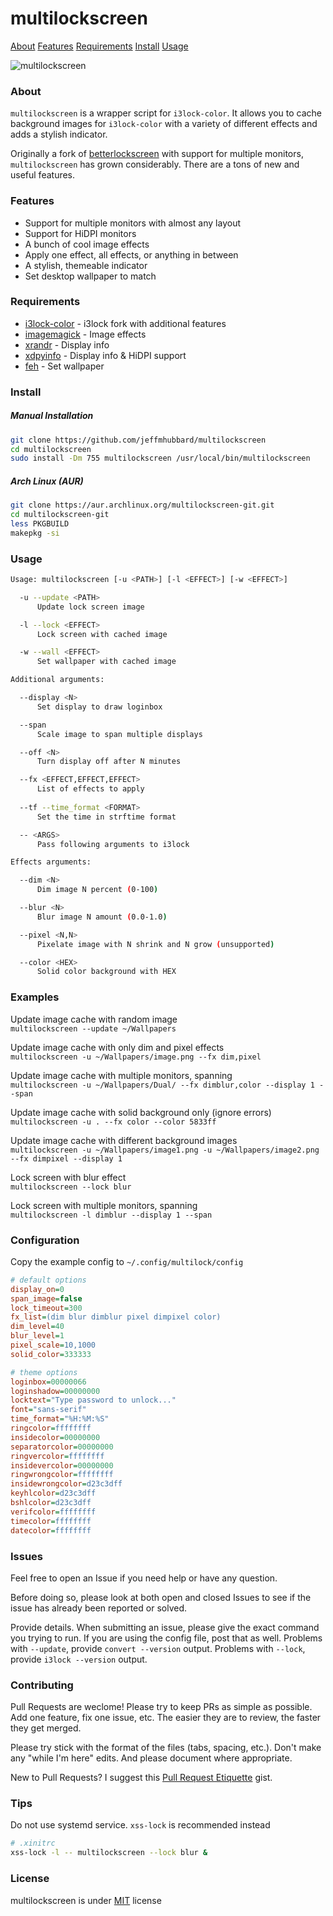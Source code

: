 ﻿# multilockscreen
  
[About](#about) [Features](#features) [Requirements](#requirements) [Install](#install) [Usage](#usage)
  
![multilockscreen](https://camo.githubusercontent.com/bd90f582f8fea8467dc59b8b9c5f154aa1dff00f/68747470733a2f2f692e696d6775722e636f6d2f4a5a6139644c432e706e67)
  
### About
`multilockscreen` is a wrapper script for `i3lock-color`. It allows you to cache background images for `i3lock-color` with a variety of different effects and adds a stylish indicator.
  
Originally a fork of [betterlockscreen](https://github.com/pavanjadhaw/betterlockscreen) with support for multiple monitors, `multilockscreen` has grown considerably. There are a tons of new and useful features.
  
### Features
- Support for multiple monitors with almost any layout
- Support for HiDPI monitors
- A bunch of cool image effects
- Apply one effect, all effects, or anything in between
- A stylish, themeable indicator
- Set desktop wallpaper to match
  
### Requirements
- [i3lock-color](https://github.com/PandorasFox/i3lock-color) - i3lock fork with additional features  
- [imagemagick](https://www.imagemagick.org/) - Image effects  
- [xrandr](https://www.x.org/) - Display info  
- [xdpyinfo](https://www.x.org/) - Display info & HiDPI support
- [feh](https://feh.finalrewind.org/) - Set wallpaper  
  
### Install
##### Manual Installation
```bash
git clone https://github.com/jeffmhubbard/multilockscreen
cd multilockscreen
sudo install -Dm 755 multilockscreen /usr/local/bin/multilockscreen
```
##### Arch Linux (AUR)
```bash
git clone https://aur.archlinux.org/multilockscreen-git.git
cd multilockscreen-git
less PKGBUILD
makepkg -si
```
  
### Usage
```bash
Usage: multilockscreen [-u <PATH>] [-l <EFFECT>] [-w <EFFECT>]

  -u --update <PATH>
      Update lock screen image

  -l --lock <EFFECT>
      Lock screen with cached image

  -w --wall <EFFECT>
      Set wallpaper with cached image

Additional arguments:

  --display <N>
      Set display to draw loginbox

  --span
      Scale image to span multiple displays

  --off <N>
      Turn display off after N minutes

  --fx <EFFECT,EFFECT,EFFECT>
      List of effects to apply
      
  --tf --time_format <FORMAT>
	  Set the time in strftime format

  -- <ARGS>
      Pass following arguments to i3lock

Effects arguments:

  --dim <N>
      Dim image N percent (0-100)

  --blur <N>
      Blur image N amount (0.0-1.0)

  --pixel <N,N>
      Pixelate image with N shrink and N grow (unsupported)

  --color <HEX>
      Solid color background with HEX
```
  
### Examples
Update image cache with random image  
`multilockscreen --update ~/Wallpapers`  

Update image cache with only dim and pixel effects  
`multilockscreen -u ~/Wallpapers/image.png --fx dim,pixel`  

Update image cache with multiple monitors, spanning  
`multilockscreen -u ~/Wallpapers/Dual/ --fx dimblur,color --display 1 --span`  

Update image cache with solid background only (ignore errors)  
`multilockscreen -u . --fx color --color 5833ff`  

Update image cache with different background images  
`multilockscreen -u ~/Wallpapers/image1.png -u ~/Wallpapers/image2.png --fx dimpixel --display 1`  

Lock screen with blur effect  
`multilockscreen --lock blur`  

Lock screen with multiple monitors, spanning  
`multilockscreen -l dimblur --display 1 --span`  
  
### Configuration
Copy the example config to `~/.config/multilock/config`  
```ini
# default options
display_on=0
span_image=false
lock_timeout=300
fx_list=(dim blur dimblur pixel dimpixel color)
dim_level=40
blur_level=1
pixel_scale=10,1000
solid_color=333333

# theme options
loginbox=00000066
loginshadow=00000000
locktext="Type password to unlock..."
font="sans-serif"
time_format="%H:%M:%S"
ringcolor=ffffffff
insidecolor=00000000
separatorcolor=00000000
ringvercolor=ffffffff
insidevercolor=00000000
ringwrongcolor=ffffffff
insidewrongcolor=d23c3dff
keyhlcolor=d23c3dff
bshlcolor=d23c3dff
verifcolor=ffffffff
timecolor=ffffffff
datecolor=ffffffff
```
  
### Issues
Feel free to open an Issue if you need help or have any question.

Before doing so, please look at both open and closed Issues to see if the issue has already been reported or solved.

Provide details. When submitting an issue, please give the exact command you trying to run. If you are using the config file, post that as well. Problems with `--update`, provide `convert --version` output. Problems with `--lock`, provide `i3lock --version` output.
  
### Contributing
Pull Requests are weclome! Please try to keep PRs as simple as possible. Add one feature, fix one issue, etc. The easier they are to review, the faster they get merged.

Please try stick with the format of the files (tabs, spacing, etc.). Don't make any "while I'm here" edits. And please document where appropriate.

New to Pull Requests? I suggest this [Pull Request Etiquette](https://gist.github.com/mikepea/863f63d6e37281e329f8) gist.
  
### Tips
Do not use systemd service. `xss-lock` is recommended instead  
```bash
# .xinitrc
xss-lock -l -- multilockscreen --lock blur &
```
  
### License
multilockscreen is under [MIT](https://github.com/jeffmhubbard/multilockscreen/blob/multi-monitor/LICENSE) license
